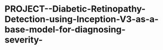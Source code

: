 # PROJECT--Diabetic-Retinopathy-Detection-using-Inception-V3-as-a-base-model-for-diagnosing-severity-